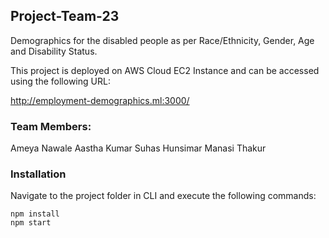 ## Project-Team-23
Demographics for the disabled people as per Race/Ethnicity, Gender, Age and Disability Status.

This project is deployed on AWS Cloud EC2 Instance and can be accessed using the following URL:

http://employment-demographics.ml:3000/


### Team Members:
Ameya Nawale
Aastha Kumar
Suhas Hunsimar
Manasi Thakur

### Installation
Navigate to the project folder in CLI and execute the following commands:
```
npm install
npm start
```
